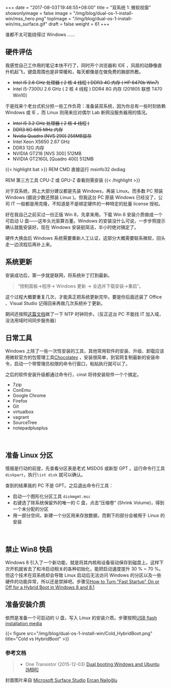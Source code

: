 +++
date = "2017-08-03T19:48:55+08:00"
title = "双系统 1: 微软视窗"
showonlyimage = false
image = "/img/blog/dual-os-1-install-win/mss_hero.png"
topImage = "/img/blog/dual-os-1-install-win/ms_surface.gif"
draft = false
weight = 61
+++

谁都不太可能绕得过 Windows ……
<!--more-->

## 硬件评估

我感觉自己工作用的笔记本快不行了，同时开个浏览器和 IDE ，风扇的动静像直升机起飞，键盘周围也是非常暖和，每天都像是在做免费的腕部热敷。

- ~~Intel i5 2.6 GHz 处理器 ( 2 核 4 线程 ) DDR3 4G 内存 ( HP 6470b Win7)~~
- Intel i5-7300U 2.6 GHz ( 2 核 4 线程 ) DDR4 8G 内存 (201805 联想 T470 Win10）

于是找来个老台式机分担一些工作负荷：准备装双系统，因为你总有一些时刻依赖 Windows 或 IE ，而 Linux 则用来应对偶尔 Lab 断网没服务器用的情况。

- ~~Intel i5 3.2 GHz 处理器 ( 2 核 4 线程 )~~
- ~~DDR3 8G 665 MHz 内存~~
- ~~Nvidia Quadro [NVS 290] 256MB显存~~
- Intel Xeon X5650 2.67 GHz
- DDR3 12G 内存
- NVIDIA GT218 [NVS 300] 512MB
- NVIDIA GT216GL [Quadro 400] 512MB

{{< highlight bat >}}
REM CMD 直接运行
msinfo32
dxdiag

REM 第三方工具 CPU-Z 或 GPU-Z 查看则需安装
{{< /highlight >}}

对于双系统，网上大部分建议都是先装 Windows，再装 Linux。而多数 PC 预装 Windows (据说少数还预装 Linux )。但我这台 PC 原装 Windows 已经没了，公司 IT 一般都是用克隆，不知道是不是绑定硬件的一种特定的批量 license 授权。

好在我自己之前买过一份正版 Win 8，先拿来用。下载 Win 8 安装介质做成一个可启动 U 盘——这年头光驱算古董。Windows 的安装没什么可说，一步步照提示确认就能安装好。现在 Windows 安装挺简洁，半小时绝对搞定了。

硬件大换血后 Windows 系统需要重新人工认证，这部分大概需要联系微软，回头走一边流程后再补上来。

## 系统更新

安装成功后，第一步就是联网，将系统补丁打到最新。

> “控制面板->程序-> Windows 更新 -> 全选并下载安装->重启”。

这个过程大概要重复几次，才能真正把系统更新完毕。要是你后面还装了 Office 、Visual Studio 记得回来再做几次系统补丁更新。

期间还按照[这篇文档](http://xyz.cinc.biz/2015/04/windows-w32tm.html)做了一下 NTP 时钟同步。（反正这台 PC 不能找 IT 加入域，没法用域时间同步服务器）


## 日常工具

Windows 上除了一些一次性安装的工具，其他常用软件的安装、升级、卸载应该用微软官方的包管理工具[Chocolatey](https://en.wikipedia.org/wiki/NuGet) ，安装很简单，到官网复制最新的安装命令，启动一个带管理员权限的命令行窗口，粘贴执行就可以了。

之后的软件安装升级都通过命令行，cinst 将待安装软件一个个搞定。

- 7zip
- ConEmu
- Google Chrome
- Firefox
- Git
- virtualbox
- vagrant
- SourceTree
- notepadplusplus

<br />

## 准备 Linux 分区

情报是行动的前提，先查看分区表是老式 MSDOS 或新型 GPT 。运行命令行工具``` diskpart ```，执行``` list disk ``` 就可以确认。

查到的结果我的 PC 不是 GPT。之后退出命令行工具：

- 启动一个图形化分区工具 ``` diskmgmt.msc ```
- 右键选了除系统保留外的唯一的 C 盘，点击“压缩卷” (Shrink Volume)，得到一个未分配的分区
- 用一部分空间，新建一个分区用来存放数据，而剩下的部分会被用于 Linux 的安装

<br />

## 禁止 Win8 快启

Windows 8 引入了一个新功能，就是将其内核和设备驱动保存到磁盘上。这样下次开机就省去了和冷启动相关的各种初始化，能把启动速度提升 30 % ~ 70 %。但这个技术在双系统却会导致 Linux 启动后无法访问 Windows 的分区以及一些硬件的功能异常，所以还是禁掉吧。步骤见[How to Turn "Fast Startup" On or Off for a Hybrid Boot in Windows 8 and 8.1](https://www.eightforums.com/tutorials/6320-fast-startup-turn-off-windows-8-a.html)

## 准备安装介质

依然是准备一个可启动的 U 盘，写入 Linux 的安装介质。步骤按照[USB flash installation media](https://wiki.archlinux.org/index.php/USB_flash_installation_media)

{{< figure src="/img/blog/dual-os-1-install-win/Cold_HybridBoot.png" title="Cold vs HybridBoot" >}}

### 参考文档

> - One Transistor (2015-12-03) [Dual booting Windows and Ubuntu [MBR]](
https://onetransistor.blogspot.fr/2015/03/dual-boot-windows-and-ubuntu.html)

封面图片来自 [Microsoft Surface Studio](https://dribbble.com/shots/3076441-Microsoft-Surface-Studio) <a href="https://dribbble.com/ercannailoglu"><i class="fa fa-dribbble" aria-hidden="true"></i> Ercan Nailoğlu</a>  
